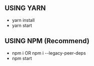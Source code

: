 ## USING YARN 

- yarn install
- yarn start

## USING NPM (Recommend)

- npm i OR npm i --legacy-peer-deps
- npm start
